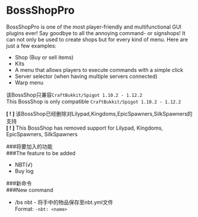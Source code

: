 BossShopPro
========

BossShopPro is one of the most player-friendly and multifunctional GUI plugins ever! Say goodbye to all the annoying command- or signshops!
It can not only be used to create shops but for every kind of menu. Here are just a few examples:
* Shop (Buy or sell items)
* Kits
* A menu that allows players to execute commands with a simple click
* Server selector (when having multiple servers connected)
* Warp menu

该BossShop只兼容`CraftBukkit/Spigot 1.10.2 - 1.12.2`<Br/>
This BossShop is only compatible `CraftBukkit/Spigot 1.10.2 - 1.12.2`<Br/>

**[ ! ]** 该BossShop已经删除对Lilypad,Kingdoms,EpicSpawners,SilkSpawners的支持<Br/>
**[ ! ]** This BossShop has removed support for Lilypad, Kingdoms, EpicSpawners, SilkSpawners<Br/>

###将要加入的功能<Br/>
###The feature to be added<Br/>


* NBT(√)
* Buy log

###新命令<Br/>
###New command<Br/>
* /bs nbt <name> - 将手中的物品保存至nbt.yml文件<Br/>
  Format: `-nbt: <name>`